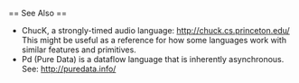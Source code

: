 
== See Also ==
* ChucK, a strongly-timed audio language: http://chuck.cs.princeton.edu/
This might be useful as a reference for how some languages work with similar
features and primitives.
* Pd (Pure Data) is a dataflow language that is inherently asynchronous.
See: http://puredata.info/

